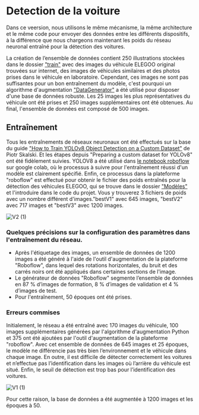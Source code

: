 # Detection de la voiture

Dans ce veersion, nous utilisons le même mécanisme, la même architecture et le même code pour envoyer des données entre les différents dispositifs, à la différence que nous chargeons maintenant les poids du réseau neuronal entraîné pour la détection des voitures.

La création de l’ensemble de données contient 250 illustrations stockées dans le dossier ["train"](https://drive.google.com/drive/u/2/folders/1B2gjhMdKPoxeWlDchPq-U7RaNp5DSdJj) avec des images du véhicule ELEGOO original trouvées sur internet, des images de véhicules similaires et des photos prises dans le véhicule en laboratoire. Cependant, ces images ne sont pas suffisantes pour un bon entraînement du modèle, c'est pourquoi un algorithme d'augmentation ["DataGenerator"](https://github.com/vanessalopeznr/Voiture-autonome-ELEGOO/blob/main/Version%202.0%20-%20Voiture%20/Entra%C3%AEnement%20%20voiture/DataGenerator.py) a été utilisé pour disposer d'une base de données robuste. Les 25 images les plus représentatives du véhicule ont été prises et 250 images supplémentaires ont été obtenues. Au final, l'ensemble de données est composé de 500 images.

## Entraînement

Tous les entraînements de réseaux neuronaux ont été effectués sur la base du guide ["How to Train YOLOv8 Object Detection on a Custom Dataset"](https://blog.roboflow.com/how-to-train-yolov8-on-a-custom-dataset/) de Piotr Skalski. Et les étapes depuis "Preparing a custom dataset for YOLOv8" ont été fidèlement suivies. YOLOV8 a été utilisé dans [le notebook roboflow](https://colab.research.google.com/github/roboflow-ai/notebooks/blob/main/notebooks/train-yolov8-object-detection-on-custom-dataset.ipynb?ref=blog.roboflow.com) sur google colab, où le processus à suivre pour l'entraînement réussi d'un modèle est clairement spécifié. Enfin, ce processus dans la plateforme "roboflow" est effectué pour obtenir le fichier des poids entraînés pour la détection des véhicules ELEGOO, qui se trouve dans le dossier ["Modèles"](https://github.com/vanessalopeznr/Voiture-autonome-ELEGOO/tree/main/Version%202.0%20-%20Voiture%20/Mod%C3%A8les) et l'introduire dans le code du projet. Vous y trouverez 3 fichiers de poids avec un nombre différent d'images."bestV1" avec 645 images, "bestV2" avec 717 images et "bestV3" avec 1200 images.

![V2 (1)](https://github.com/vanessalopeznr/Voiture-autonome-ELEGOO/assets/123451768/e2996ffb-fa18-4099-9d76-216a7194bd22)

### Quelques précisions sur la configuration des paramètres dans l'entraînement du réseau.

- Après l'étiquetage des images, un ensemble de données de 1200 images a été généré à l'aide de l'outil d'augmentation de la plateforme "Roboflow", dans lequel des rotations horizontales, du bruit et des carrés noirs ont été appliqués dans certaines sections de l'image.
- Le générateur de données "Roboflow" segmente l’ensemble de données en 87 % d’images de formation, 8 % d’images de validation et 4 % d’images de test.
- Pour l'entraînement, 50 époques ont été prises.

### Erreurs commises

Initialement, le réseau a été entraîné avec 170 images du véhicule, 100 images supplémentaires générées par l'algorithme d'augmentation Python et 375 ont été ajoutées par l'outil d'augmentation de la plateforme "roboflow". Avec cet ensemble de données de 645 images et 25 époques, le modèle ne différencie pas très bien l’environnement et le véhicule dans chaque image. En outre, il est difficile de détecter correctement les voitures et n’effectue pas l’identification dans les images où l’arrière du véhicule est situé. Enfin, le seuil de détection est trop bas pour l’identification des voitures.

![V1 (1)](https://github.com/vanessalopeznr/Voiture-autonome-ELEGOO/assets/123451768/148ae198-16d4-4c1c-98f9-4850ae1da405)

Pour cette raison, la base de données a été augmentée à 1200 images et les époques à 50.

